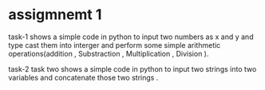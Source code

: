 # assigmnemt 1
task-1 shows a simple code in python 
to input two numbers as x and y and type cast them into interger and perform some simple arithmetic operations(addition , Substraction , Multiplication , Division ).

task-2 task two shows a simple code in python to input two strings into two variables and  concatenate those two strings .  
